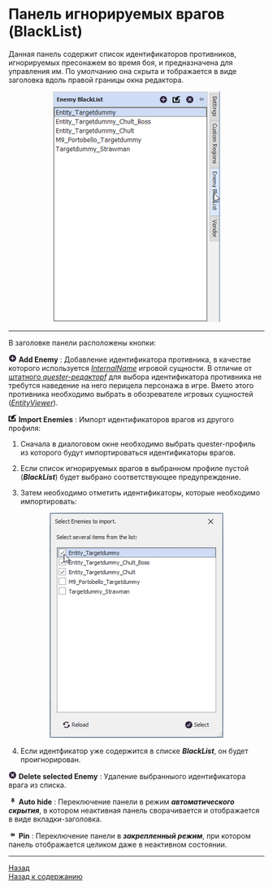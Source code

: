 # Панель игнорируемых врагов (BlackList)

Данная панель содержит список идентификаторов противников, игнорируемых пресонажем во время боя, и предназначена для управления им. По умолчанию она скрыта и тображается в виде заголовка вдоль правой границы окна редактора.

<p align="center"><img src="img/BlacklistPanel.png"></p>

---

<a name="ref-CustomRegionButtons"></a>В заголовке панели расположены кнопки:

![AddEnemy](icons/Add.png) **Add Enemy** : Добавление идентификатора противника, в качестве которого используется [*InternalName*](../../General/EntityIdentification-RU.md#ref-InternalName) игровой сущности.
В отличие от [штатного *quester-редакторf*](https://www.neverwinter-bot.com/forums/viewtopic.php?p=43901#p43901) для выбора идентификатора противника не требутся наведение на него перицела персонажа в игре. Вмето этого противника необходимо выбрать в обозревателе игровых сущностей ([*EntityViewer*](../../General/EntityIdentification-RU.md#ref-EntityViewer)).

![ImportEnemies](icons/Import.png) **Import Enemies** : Импорт идентификаторов врагов из другого профиля:  

1) Сначала в диалоговом окне необходимо выбрать quester-профиль из которого будут импортироваться идентификаторы врагов.

2) Если список игнорируемых врагов в выбранном профиле пустой (***BlackList***) будет выбрано соответствующее предупреждение.

3) Затем необходимо отметить идентификаторы, которые необходимо импортировать:

<p align="center"><img src="img/BlacklistImport.png"></p>

4) Если идентфикатор уже содержится в списке ***BlackList***, он будет проигнорирован.

![DeleteEnemy](icons/Cancel.png) **Delete selected Enemy** : Удаление выбранныого идентификатора врага из списка.  

![AutoHideConditionsPanel](icons/AutoHide.png) **Auto hide** : Переключение панели в режим ***автоматического скрытия***, в котором неактивная панель сворачивается и отображается в виде вкладки-заголовка.  

![PinConditionsPanel](icons/Pin.png) **Pin** : Переключение панели в ***закрепленный режим***, при котором панель отображается целиком даже в неактивном состоянии.

---

<a href="javascript:history.back()">Назад</a>  
[Назад к содержанию](../../index.md)